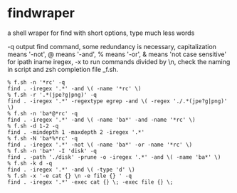 # findwraper
a shell wraper for find with short options, type much less words

-q output find command, some redundancy is necessary, capitalization means '-not', @ means '-and', % means '-or', & means 'not case sensitive' for ipath iname iregex, -x to run commands divided by \n, check the naming in script and zsh completion file _f.sh.
```
% f.sh -n '*rc' -q 
find . -iregex '.*' -and \( -name '*rc' \) 
% f.sh -r '.*(jpe?g|png)' -q
find . -iregex '.*' -regextype egrep -and \( -regex './.*(jpe?g|png)' \)
% f.sh -n 'ba*@*rc' -q
find . -iregex '.*' -and \( -name 'ba*' -and -name '*rc' \)
% f.sh -d 1-2 -q
find . -mindepth 1 -maxdepth 2 -iregex '.*'
% f.sh -N 'ba*%*rc' -q
find . -iregex '.*' -not \( -name 'ba*' -or -name '*rc' \)
% f.sh -n 'ba*' -I 'disk' -q
find . -path './disk' -prune -o -iregex '.*' -and \( -name 'ba*' \)
% f.sh -k d -q
find . -iregex '.*' -and \( -type 'd' \)
% f.sh -x '-e cat {} \n -e file {} ' -q
find . -iregex '.*' -exec cat {} \; -exec file {} \;
```
